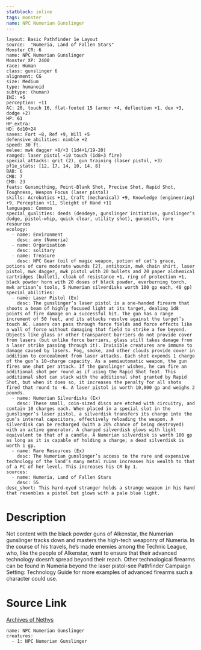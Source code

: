 ```yaml
---
statblock: inline
tags: monster
name: NPC Numerian Gunslinger
---
```

```statblock
layout: Basic Pathfinder 1e Layout
source:  "Numeria, Land of Fallen Stars"
Monster_CR: 6
name: NPC Numerian Gunslinger
Monster_XP: 2400
race: Human
class: gunslinger 6
alignment: CG
size: Medium
type: humanoid
subtype: (human)
INI: +5
perception: +11
AC: 20, touch 16, flat-footed 15 (armor +4, deflection +1, dex +3, dodge +2)
HP: 61
HP_extra: 
HD: 6d10+24
saves: Fort +8, Ref +9, Will +5
defensive_abilities: nimble +2
speed: 30 ft.
melee: mwk dagger +8/+3 (1d4+1/19-20)
ranged: laser pistol +10 touch (1d8+3 fire)
special_attacks: grit (2), gun training (laser pistol, +3)
pf1e_stats: [12, 17, 14, 10, 14, 8]
BAB: 6
CMB: 7
CMD: 23
feats: Gunsmithing, Point-Blank Shot, Precise Shot, Rapid Shot, Toughness, Weapon Focus (laser pistol)
skills: Acrobatics +11, Craft (mechanical) +9, Knowledge (engineering) +9, Perception +11, Sleight of Hand +11
languages: Common
special_qualities: deeds (deadeye, gunslinger initiative, gunslinger’s dodge, pistol-whip, quick clear, utility shot), gunsmith, rare resources
ecology:
  - name: Environment
    desc: any (Numeria)
  - name: Organisation
    desc: solitary
  - name: Treasure
    desc: NPC Gear (oil of magic weapon, potion of cat’s grace, potions of cure moderate wounds [2], antitoxin, mwk chain shirt, laser pistol, mwk dagger, mwk pistol with 20 bullets and 20 paper alchemical cartridges [bullet], cloak of resistance +1, ring of protection +1, black powder horn with 20 doses of black powder, everburning torch, mwk artisan’s tools, 5 Numerian silverdisks worth 100 gp each, 40 gp)
special_abilities:
  - name: Laser Pistol (Ex)
    desc: The gunslinger’s laser pistol is a one-handed firearm that shoots a beam of highly focused light at its target, dealing 1d8 points of fire damage on a successful hit. The gun has a range increment of 50 feet, and its attacks resolve against the target’s touch AC. Lasers can pass through force fields and force effects like a wall of force without damaging that field to strike a foe beyond. Objects like glass or other transparent barriers do not provide cover from lasers (but unlike force barriers, glass still takes damage from a laser strike passing through it). Invisible creatures are immune to damage caused by lasers. Fog, smoke, and other clouds provide cover in addition to concealment from laser attacks. Each shot expends 1 charge of the gun’s 10-charge capacity. As a semiautomatic weapon, the gun fires one shot per attack. If the gunslinger wishes, he can fire an additional shot per round as if using the Rapid Shot feat. This additional shot can stack with the additional shot granted by Rapid Shot, but when it does so, it increases the penalty for all shots fired that round to -6. A laser pistol is worth 10,000 gp and weighs 2 pounds.
  - name: Numerian Silverdisks (Ex)
    desc: These small, coin-sized discs are etched with circuitry, and contain 10 charges each. When placed in a special slot in the gunslinger’s laser pistol, a silverdisk transfers its charge into the gun’s internal capacitors, effectively reloading the weapon. A silverdisk can be recharged (with a 20% chance of being destroyed) with an active generator. A charged silverdisk glows with light equivalent to that of a candle. A Numerian silverdisk is worth 100 gp as long as it is capable of holding a charge; a dead silverdisk is worth 1 gp.
  - name: Rare Resources (Ex)
    desc: The Numerian gunslinger’s access to the rare and expensive technology of the land’s many metal ruins increases his wealth to that of a PC of her level. This increases his CR by 1.
sources:
  - name: Numeria, Land of Fallen Stars
    desc: 55
desc_short: This hard-eyed stranger holds a strange weapon in his hand that resembles a pistol but glows with a pale blue light.
```
# Description
Not content with the black powder guns of Alkenstar, the Numerian gunslinger tracks down and masters the high-tech weaponry of Numeria. In the course of his travels, he’s made enemies among the Technic League, who, like the people of Alkenstar, want to ensure that their advanced technology doesn’t spread beyond their reach. Other technological firearms can be found in Numeria beyond the laser pistol-see Pathfinder Campaign Setting: Technology Guide for more examples of advanced firearms such a character could use.
# Source Link
[Archives of Nethys](https://aonprd.com/NPCDisplay.aspx?ItemName=Numerian%20Gunslinger)
```encounter-table
name: NPC Numerian Gunslinger
creatures:
  - 1: NPC Numerian Gunslinger
```
